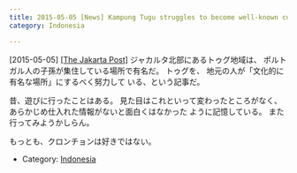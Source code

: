 ```yaml
---
title: 2015-05-05 [News] Kampung Tugu struggles to become well-known cultural site 
category: Indonesia

---
```


[2015-05-05] [[The Jakarta Post]](http://www.thejakartapost.com/news/2015/05/04/kampung-tugu-struggles-become-well-known-cultural-site.html)  ジャカルタ北部にあるトゥグ地域は、
ポルトガル人の子孫が集住している場所で有名だ。
トゥグを、
地元の人が「文化的に有名な場所」にするべく努力して
いる、という記事だ。

 昔、遊びに行ったことはある。
見た目はこれといって変わったところがなく、
あらかじめ仕入れた情報がないと面白くはなかった
ように記憶している。
また行ってみようかしらん。

 もっとも、クロンチョンは好きではない。

- Category: [Indonesia](https://merapano.github.io/categories.html#Indonesia)

